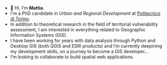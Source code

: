 - 👋 Hi, I’m <b>Mattia</b>.
- I'm a PhD candidate in <i>Urban and Regional Development</i> at <a href="https://www.dist.polito.it/personale/scheda/(nominativo)/mattia.scalas">Politecnico di Torino</a>.
- In addition to theoretical research in the field of territorial vulnerability assessment, I am interested in everything related to Geographic Information Systems (GIS).
- I have been working for years with data analysis through Python and Desktop GIS (both QGIS and ESRI products) and I’m currently deepining my development skills, on a journey to become a GIS developer...
- I’m looking to collaborate to build spatial web applications.

<!---
Aittam93/Aittam93 is a ✨ special ✨ repository because its `README.md` (this file) appears on your GitHub profile.
You can click the Preview link to take a look at your changes.
--->
